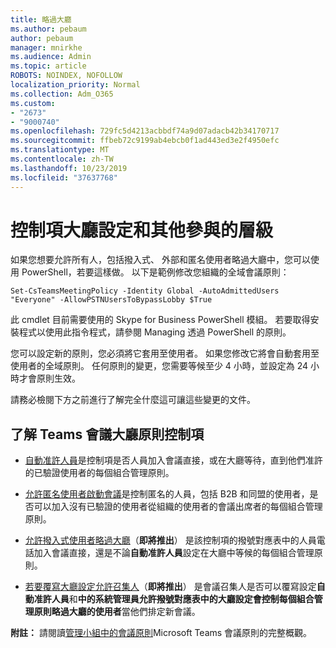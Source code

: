 ```yaml
---
title: 略過大廳
ms.author: pebaum
author: pebaum
manager: mnirkhe
ms.audience: Admin
ms.topic: article
ROBOTS: NOINDEX, NOFOLLOW
localization_priority: Normal
ms.collection: Adm_O365
ms.custom:
- "2673"
- "9000740"
ms.openlocfilehash: 729fc5d4213acbbdf74a9d07adacb42b34170717
ms.sourcegitcommit: ffbeb72c9199ab4ebcb0f1ad443ed3e2f4950efc
ms.translationtype: MT
ms.contentlocale: zh-TW
ms.lasthandoff: 10/23/2019
ms.locfileid: "37637768"
---
```

# <a name="control-lobby-settings-and-level-of-participation"></a>控制項大廳設定和其他參與的層級

如果您想要允許所有人，包括撥入式、 外部和匿名使用者略過大廳中，您可以使用 PowerShell，若要這樣做。 以下是範例修改您組織的全域會議原則：

`Set-CsTeamsMeetingPolicy -Identity Global -AutoAdmittedUsers "Everyone" -AllowPSTNUsersToBypassLobby $True`

此 cmdlet 目前需要使用的 Skype for Business PowerShell 模組。 若要取得安裝程式以使用此指令程式，請參閱 Managing 透過 PowerShell 的原則。

您可以設定新的原則，您必須將它套用至使用者。 如果您修改它將會自動套用至使用者的全域原則。 任何原則的變更，您需要等候至少 4 小時，並設定為 24 小時才會原則生效。

請務必檢閱下方之前進行了解完全什麼這可讓這些變更的文件。

## <a name="understanding-teams-meeting-lobby-policy-controls"></a>了解 Teams 會議大廳原則控制項

- [自動准許人員](https://docs.microsoft.com/microsoftteams/meeting-policies-in-teams#automatically-admit-people)是控制項是否人員加入會議直接，或在大廳等待，直到他們准許的已驗證使用者的每個組合管理原則。

- [允許匿名使用者啟動會議](https://docs.microsoft.com/microsoftteams/meeting-policies-in-teams#allow-anonymous-people-to-start-a-meeting)是控制匿名的人員，包括 B2B 和同盟的使用者，是否可以加入沒有已驗證的使用者從組織的使用者的會議出席者的每個組合管理原則。

- [允許撥入式使用者略過大廳](https://docs.microsoft.com/en-us/microsoftteams/meeting-policies-in-teams#allow-dial-in-users-to-bypass-the-lobby-coming-soon)（**即將推出**） 是該控制項的撥號對應表中的人員電話加入會議直接，還是不論**自動准許人員**設定在大廳中等候的每個組合管理原則。

- [若要覆寫大廳設定允許召集人](https://docs.microsoft.com/microsoftteams/meeting-policies-in-teams#allow-organizers-to-override-lobby-settings-coming-soon)（**即將推出**） 是會議召集人是否可以覆寫設定**自動准許人員**和**中的系統管理員允許撥號對應表中的大廳設定會控制每個組合管理原則略過大廳的使用者**當他們排定新會議。

**附註：** 請閱讀[管理小組中的會議原則](https://docs.microsoft.com/en-us/microsoftteams/meeting-policies-in-teams)Microsoft Teams 會議原則的完整概觀。
